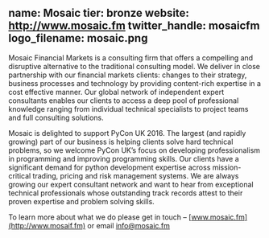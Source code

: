name: Mosaic
tier: bronze
website: http://www.mosaic.fm
twitter_handle: mosaicfm
logo_filename: mosaic.png
---
Mosaic Financial Markets is a consulting firm that offers a compelling and
disruptive alternative to the traditional consulting model. We deliver in close
partnership with our financial markets clients: changes to their strategy,
business processes and technology by providing content-rich expertise in a cost
effective manner. Our global network of independent expert consultants enables
our clients to access a deep pool of professional knowledge ranging from
individual technical specialists to project teams and full consulting
solutions. 

Mosaic is delighted to support PyCon UK 2016. The largest (and rapidly growing)
part of our business is helping clients solve hard technical problems, so we
welcome PyCon UK’s focus on developing professionalism in programming and
improving programming skills. Our clients have a significant demand for python
development expertise across mission-critical trading, pricing and risk
management systems. We are always growing our expert consultant network and
want to hear from exceptional technical professionals whose outstanding track
records attest to their proven expertise and problem solving skills.

To learn more about what we do please get in touch –
[www.mosaic.fm](http://www.mosaif.fm) or email info@mosaic.fm    
